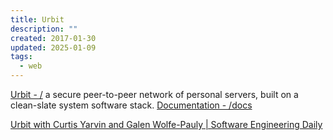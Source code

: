 ```yaml
---
title: Urbit
description: ""
created: 2017-01-30
updated: 2025-01-09
tags:
  - web
---
```


[Urbit - /](https://urbit.org/) a secure peer-to-peer network of personal servers, built on a clean-slate system software stack.
[Documentation - /docs](https://urbit.org/docs/)

[Urbit with Curtis Yarvin and Galen Wolfe-Pauly | Software Engineering Daily](https://softwareengineeringdaily.com/2017/01/20/urbit-with-curtis-yarvin-and-galen-wolfe-pauly/)

